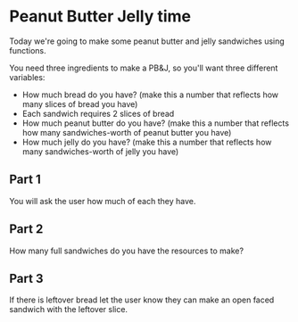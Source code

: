 # Peanut Butter Jelly time

Today we're going to make some peanut butter and jelly sandwiches using functions.

You need three ingredients to make a PB&J, so you'll want three different variables:
- How much bread do you have? (make this a number that reflects how many slices of bread you have)
- Each sandwich requires 2 slices of bread
- How much peanut butter do you have? (make this a number that reflects how many sandwiches-worth of peanut butter you have)
- How much jelly do you have? (make this a number that reflects how many sandwiches-worth of jelly you have)

## Part 1
You will ask the user how much of each they have.

## Part 2
How many full sandwiches do you have the resources to make?

## Part 3
If there is leftover bread let the user know they can make an open faced sandwich with the leftover slice.
